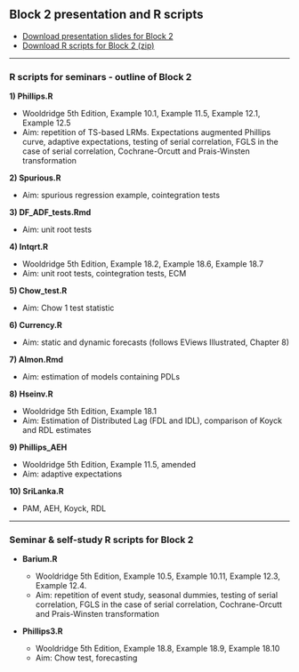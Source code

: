 ## Block 2 presentation and R scripts  

+ [Download presentation slides for Block 2](https://github.com/formanektomas/4EK608_4EK416/raw/master/Block2/Block2.pdf)
+ [Download R scripts for Block 2 (zip) ](https://github.com/formanektomas/4EK608_4EK416/raw/master/Block2/Block2.zip)

--- 

### R scripts for seminars - outline of Block 2

**1) Phillips.R**
+ Wooldridge 5th Edition, Example 10.1, Example 11.5, Example 12.1, Example 12.5  
+ Aim: repetition of TS-based LRMs. Expectations augmented Phillips curve, adaptive expectations, testing of serial correlation, FGLS in the case of serial correlation, Cochrane-Orcutt and Prais-Winsten transformation  

**2) Spurious.R**  
+ Aim: spurious regression example, cointegration tests  

**3) DF_ADF_tests.Rmd**  
+ Aim: unit root tests  

**4) Intqrt.R**  
+ Wooldridge 5th Edition,  Example 18.2,  Example 18.6,  Example 18.7  
+ Aim: unit root tests, cointegration tests, ECM

**5) Chow_test.R**  
+ Aim: Chow 1 test statistic  

**6) Currency.R**
+ Aim: static and dynamic forecasts (follows EViews Illustrated, Chapter 8)  

**7) Almon.Rmd**  
+ Aim: estimation of models containing PDLs

**8)  Hseinv.R**  
+ Wooldridge 5th Edition,  Example 18.1  
+ Aim: Estimation of Distributed Lag (FDL and IDL), comparison of Koyck and RDL estimates

**9) Phillips_AEH**
+ Wooldridge 5th Edition,  Example 11.5, amended  
+ Aim: adaptive expectations  

**10) SriLanka.R**
+ PAM, AEH, Koyck, RDL


--- 

### Seminar & self-study R scripts for Block 2

+ **Barium.R**  
    + Wooldridge 5th Edition,  Example 10.5, Example 10.11, Example 12.3, Example 12.4.
    + Aim: repetition of event study, seasonal dummies, testing of serial correlation, FGLS in the case of serial correlation, Cochrane-Orcutt and Prais-Winsten transformation  

+ **Phillips3.R**
    + Wooldridge 5th Edition,  Example 18.8,  Example 18.9,  Example 18.10  
    + Aim: Chow test, forecasting  
